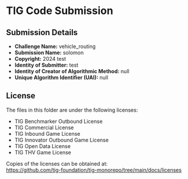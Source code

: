# TIG Code Submission

## Submission Details

* **Challenge Name:** vehicle_routing
* **Submission Name:** solomon
* **Copyright:** 2024 test
* **Identity of Submitter:** test
* **Identity of Creator of Algorithmic Method:** null
* **Unique Algorithm Identifier (UAI):** null

## License

The files in this folder are under the following licenses:
* TIG Benchmarker Outbound License
* TIG Commercial License
* TIG Inbound Game License
* TIG Innovator Outbound Game License
* TIG Open Data License
* TIG THV Game License

Copies of the licenses can be obtained at:  
https://github.com/tig-foundation/tig-monorepo/tree/main/docs/licenses